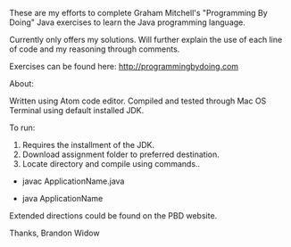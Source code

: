 These are my efforts to complete Graham Mitchell's "Programming By Doing" Java exercises to learn the Java programming language.

Currently only offers my solutions. Will further explain the use of each line of code and my reasoning through comments.

Exercises can be found here: http://programmingbydoing.com

About:

Written using Atom code editor. Compiled and tested through Mac OS Terminal using default installed JDK.

To run:

1. Requires the installment of the JDK. 
2. Download assignment folder to preferred destination.
3. Locate directory and compile using commands..

- javac ApplicationName.java

- java ApplicationName

Extended directions could be found on the PBD website.

Thanks,
Brandon Widow
